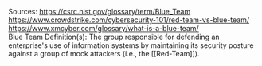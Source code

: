 Sources:
https://csrc.nist.gov/glossary/term/Blue_Team
https://www.crowdstrike.com/cybersecurity-101/red-team-vs-blue-team/
https://www.xmcyber.com/glossary/what-is-a-blue-team/
\
Blue Team Definition(s): The group responsible for defending an enterprise's use of information systems by maintaining its security posture against a group of mock attackers (i.e., the [[Red-Team]]).
